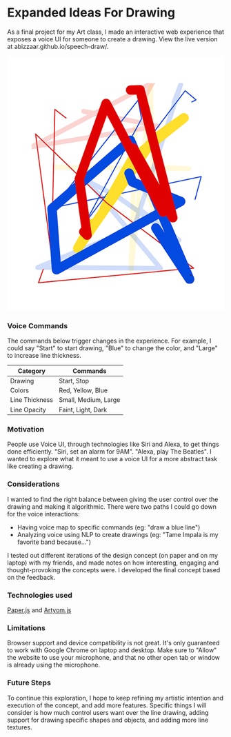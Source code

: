 # Expanded Ideas For Drawing
As a final project for my Art class, I made an interactive web experience that exposes a voice UI for someone to create a drawing. View the live version at abizzaar.github.io/speech-draw/.

![Drawing through voice UI](drawing.png)


### Voice Commands
The commands below trigger changes in the experience. For example, I could say "Start" to start drawing, "Blue" to change the color, and "Large" to increase line thickness.

| Category      | Commands      |
| ------------- |---------------| 
| Drawing       | Start, Stop   |
| Colors        | Red, Yellow, Blue  |
| Line Thickness | Small, Medium, Large   | 
| Line Opacity  | Faint, Light, Dark   | 

### Motivation
People use Voice UI, through technologies like Siri and Alexa, to get things done efficiently. "Siri, set an alarm for 9AM". "Alexa, play The Beatles". I wanted to explore what it meant to use a voice UI for a more abstract task like creating a drawing.

### Considerations
I wanted to find the right balance between giving the user control over the drawing and making it algorithmic. There were two paths I could go down for the voice interactions: 
* Having voice map to specific commands (eg: "draw a blue line")
* Analyzing voice using NLP to create drawings (eg: "Tame Impala is my favorite band because...")

I tested out different iterations of the design concept (on paper and on my laptop) with my friends, and made notes on how interesting, engaging and thought-provoking the concepts were. I developed the final concept based on the feedback.

### Technologies used
[Paper.js](http://paperjs.org/) and [Artyom.js](https://sdkcarlos.github.io/sites/artyom.html)

### Limitations
Browser support and device compatibility is not great. It's only guaranteed to work with Google Chrome on laptop and desktop. Make sure to "Allow" the website to use your microphone, and that no other open tab or window is already using the microphone.

### Future Steps
To continue this exploration, I hope to keep refining my artistic intention and execution of the concept, and add more features. Specific things I will consider is how much control users want over the line drawing, adding support for drawing specific shapes and objects, and adding more line textures.

